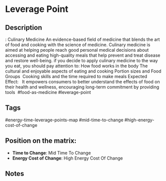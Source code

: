 # Leverage Point

## Description
: Culinary Medicine An evidence-based field of medicine that blends the art of food and cooking with the science of medicine. Culinary medicine is aimed at helping people reach good personal medical decisions about accessing and eating high-quality meals that help prevent and treat disease and restore well-being. if you decide to apply culinary medicine to the way you eat, you should pay attention to: How food works in the body The cultural and enjoyable aspects of eating and cooking Portion sizes and Food Groups  Cooking skills and the time required to make meals    Expected Effect:   It empowers consumers to better understand the effects of food on their health and wellness, encouraging long-term commitment by providing tools    #food-as-medicine #leverage-point

## Tags
#energy-time-leverage-points-map #mid-time-to-change #high-energy-cost-of-change

## Position on the matrix:
- **Time to Change**: Mid Time To Change
- **Energy Cost of Change**: High Energy Cost Of Change

## Notes
<!-- Add your notes here -->
